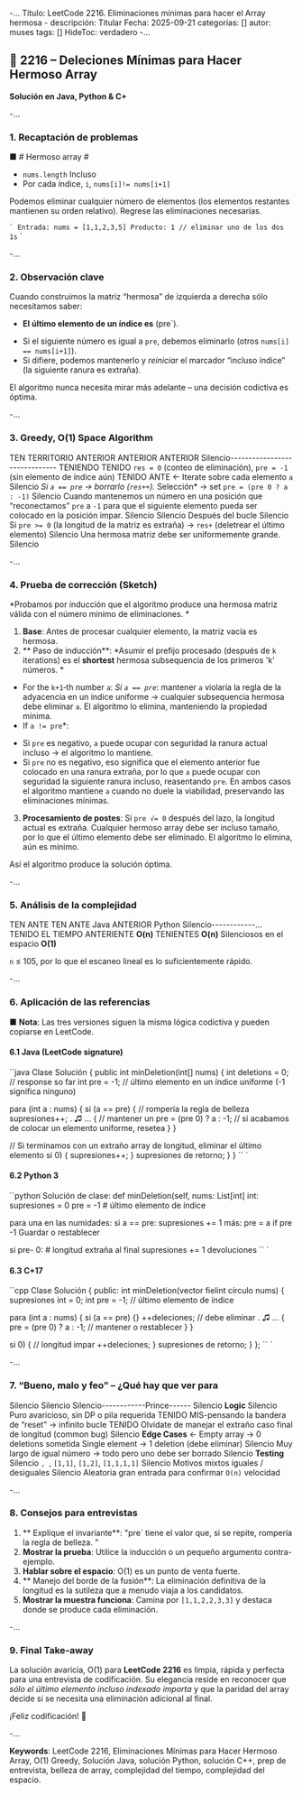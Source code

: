 -...
Título: LeetCode 2216. Eliminaciones mínimas para hacer el Array hermosa -
descripción: Titular
Fecha: 2025-09-21
categorías: []
autor: muses
tags: []
HideToc: verdadero
-...
## 🧩 2216 – Deleciones Mínimas para Hacer Hermoso Array
**Solución en Java, Python & C+**

-...

### 1. Recaptación de problemas

■ # Hermoso array #
* `nums.length` Incluso
* Por cada índice, `i`, `nums[i]!= nums[i+1] `

Podemos eliminar cualquier número de elementos (los elementos restantes mantienen su orden relativo).
Regrese las eliminaciones necesarias.

`` `
Entrada: nums = [1,1,2,3,5]
Producto: 1 // eliminar uno de los dos 1s
`` `

-...

### 2. Observación clave

Cuando construimos la matriz “hermosa” de izquierda a derecha sólo necesitamos saber:

* **El último elemento de un índice es** (pre`).
- Si el siguiente número es igual a `pre`, debemos eliminarlo (otros `nums[i] == nums[i+1]`).
- Si difiere, podemos mantenerlo y *reiniciar* el marcador “incluso índice” (la siguiente ranura es extraña).

El algoritmo nunca necesita mirar más adelante – una decisión codictiva es óptima.

-...

### 3. Greedy, O(1) Space Algorithm

TEN TERRITORIO ANTERIOR ANTERIOR ANTERIOR
Silencio------------------------------
TENIENDO TENIDO `res = 0` (conteo de eliminación), `pre = -1` (sin elemento de índice aún) TENIDO ANTE
← Iterate sobre cada elemento `a` Silencio *Si `a == pre` → borrarlo (`res++`).* Selección* → set `pre = (pre 0 ? a : -1)` Silencio Cuando mantenemos un número en una posición que “reconectamos” `pre` a `-1` para que el siguiente elemento pueda ser colocado en la posición impar. Silencio
Silencio Después del bucle Silencio Si `pre >= 0` (la longitud de la matriz es extraña) → `res+` (deletrear el último elemento) Silencio Una hermosa matriz debe ser uniformemente grande. Silencio

-...

### 4. Prueba de corrección (Sketch)

*Probamos por inducción que el algoritmo produce una hermosa matriz válida con el número mínimo de eliminaciones. *

1. **Base**: Antes de procesar cualquier elemento, la matriz vacía es hermosa.
2. ** Paso de inducción**:
*Asumir el prefijo procesado (después de `k` iterations) es el **shortest** hermosa subsequencia de los primeros 'k' números. *
* For the `k+1`‐th number `a`:
*Si `a == pre`*: mantener `a` violaría la regla de la adyacencia en un índice uniforme → cualquier subsequencia hermosa debe eliminar `a`. El algoritmo lo elimina, manteniendo la propiedad mínima.
* If `a != pre`*:
- Si `pre` es negativo, `a` puede ocupar con seguridad la ranura actual incluso → el algoritmo lo mantiene.
- Si `pre` no es negativo, eso significa que el elemento anterior fue colocado en una ranura extraña, por lo que `a` puede ocupar con seguridad la siguiente ranura incluso, reasentando `pre`.
En ambos casos el algoritmo mantiene `a` cuando no duele la viabilidad, preservando las eliminaciones mínimas.

3. **Procesamiento de postes**: Si `pre √= 0` después del lazo, la longitud actual es extraña. Cualquier hermoso array debe ser incluso tamaño, por lo que el último elemento debe ser eliminado. El algoritmo lo elimina, aún es mínimo.

Así el algoritmo produce la solución óptima.

-...

### 5. Análisis de la complejidad

TEN ANTE TEN ANTE Java ANTERIOR Python
Silencio------------...
TENIDO EL TIEMPO ANTERIENTE **O(n)** TENIENTES **O(n)**
Silenciosos en el espacio **O(1)**

`n` ≤ 105, por lo que el escaneo lineal es lo suficientemente rápido.

-...

### 6. Aplicación de las referencias

■ **Nota**: Las tres versiones siguen la misma lógica codictiva y pueden copiarse en LeetCode.

#### 6.1 Java (LeetCode signature)

``java
Clase Solución {
public int minDeletion(int[] nums) {
int deletions = 0; // response so far
int pre = -1; // último elemento en un índice uniforme (-1 significa ninguno)

para (int a : nums) {
si (a == pre) { // rompería la regla de belleza
supresiones++;
. ♫ ... {
// mantener un
pre = (pre 0) ? a : -1; // si acabamos de colocar un elemento uniforme, resetea
}
}

// Si terminamos con un extraño array de longitud, eliminar el último elemento
si 0) {
supresiones++;
}
supresiones de retorno;
}
}
`` `

#### 6.2 Python 3

``python
Solución de clase:
def minDeletion(self, nums: List[int] int:
supresiones = 0
pre = -1 # último elemento de índice

para una en las numidades:
si a == pre:
supresiones += 1
más:
pre = a if pre -1 Guardar o restablecer

si pre- 0: # longitud extraña al final
supresiones += 1
devoluciones
`` `

#### 6.3 C+17

``cpp
Clase Solución {
public:
int minDeletion(vector fielint círculo nums) {
supresiones int = 0;
int pre = -1; // último elemento de índice

para (int a : nums) {
si (a == pre) {}
++deleciones; // debe eliminar
. ♫ ... {
pre = (pre 0) ? a : -1; // mantener o restablecer
}
}

si 0) { // longitud impar
++deleciones;
}
supresiones de retorno;
}
};
`` `

-...

### 7. “Bueno, malo y feo” – ¿Qué hay que ver para

Silencio Silencio
Silencio------------Prince------
Silencio **Logic** Silencio Puro avaricioso, sin DP o pila requerida TENIDO MIS-pensando la bandera de “reset” → infinito bucle TENIDO Olvídate de manejar el extraño caso final de longitud (common bug)
Silencio **Edge Cases** ← Empty array → 0 deletions  sometida Single element → 1 deletion (debe eliminar) Silencio Muy largo de igual número → todo pero uno debe ser borrado
Silencio **Testing** Silencio ``, ``, `[1,1]`, `[1,2]`, `[1,1,1,1]` Silencio Motivos mixtos iguales / desiguales Silencio Aleatoria gran entrada para confirmar `O(n)` velocidad

-...

### 8. Consejos para entrevistas

1. ** Explique el invariante**: "pre` tiene el valor que, si se repite, rompería la regla de belleza. ”
2. **Mostrar la prueba**: Utilice la inducción o un pequeño argumento contra-ejemplo.
3. **Hablar sobre el espacio**: O(1) es un punto de venta fuerte.
4. ** Manejo del borde de la fusión**: La eliminación definitiva de la longitud es la sutileza que a menudo viaja a los candidatos.
5. **Mostrar la muestra funciona**: Camina por `[1,1,2,2,3,3]` y destaca donde se produce cada eliminación.

-...

### 9. Final Take-away

La solución avaricia, O(1) para **LeetCode 2216** es limpia, rápida y perfecta para una entrevista de codificación.
Su elegancia reside en reconocer que *sólo el último elemento incluso indexado importa* y que la paridad del array decide si se necesita una eliminación adicional al final.

¡Feliz codificación! 🚀

-...

**Keywords**: LeetCode 2216, Eliminaciones Mínimas para Hacer Hermoso Array, O(1) Greedy, Solución Java, solución Python, solución C++, prep de entrevista, belleza de array, complejidad del tiempo, complejidad del espacio.